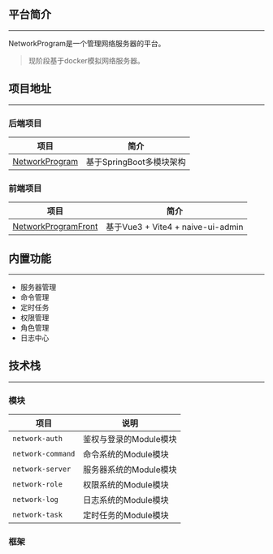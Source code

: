 ## 平台简介
***
NetworkProgram是一个管理网络服务器的平台。
> 现阶段基于docker模拟网络服务器。
## 项目地址
***
### 后端项目
| 项目 | 简介                |
| --- |-------------------|
| [NetworkProgram](https://github.com/7411555200/NetworkProgram)    | 基于SpringBoot多模块架构 |
### 前端项目
| 项目                                                                               | 简介                |
|----------------------------------------------------------------------------------|-------------------|
| [NetworkProgramFront](https://github.com/7411555200/NetworkProgram-front) | 基于Vue3 + Vite4 + naive-ui-admin |
## 内置功能
***
- 服务器管理
- 命令管理
- 定时任务
- 权限管理
- 角色管理
- 日志中心
## 技术栈
***
### 模块
| 项目             | 说明             |
|----------------|----------------|
| `network-auth`   | 鉴权与登录的Module模块 |
| `network-command` | 命令系统的Module模块  |
| `network-server` | 服务器系统的Module模块 |
| `network-role`   | 权限系统的Module模块  |
| `network-log`    | 日志系统的Module模块  |
| `network-task`   | 定时任务的Module模块  |

### 框架
